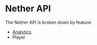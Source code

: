 # Nether API

The Nether API is broken down by feature:

* [Analytics](analytics/README.md)
* Player